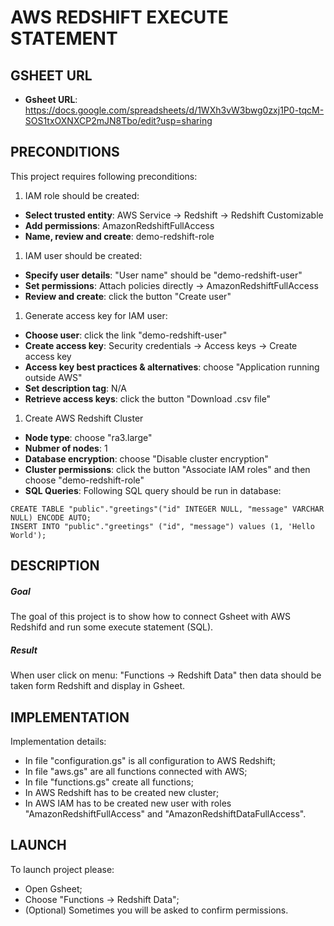 AWS REDSHIFT EXECUTE STATEMENT
===============================


GSHEET URL
----------

* **Gsheet URL**: https://docs.google.com/spreadsheets/d/1WXh3vW3bwg0zxj1P0-tqcM-SOS1txOXNXCP2mJN8Tbo/edit?usp=sharing


PRECONDITIONS
-------------

This project requires following preconditions:
1. IAM role should be created:
* **Select trusted entity**: AWS Service -> Redshift -> Redshift Customizable
* **Add permissions**: AmazonRedshiftFullAccess
* **Name, review and create**: demo-redshift-role
1. IAM user should be created:
* **Specify user details**: "User name" should be "demo-redshift-user"
* **Set permissions**: Attach policies directly -> AmazonRedshiftFullAccess
* **Review and create**: click the button "Create user"
1. Generate access key for IAM user:
* **Choose user**: click the link "demo-redshift-user"
* **Create access key**: Security credentials -> Access keys -> Create access key 
* **Access key best practices & alternatives**: choose "Application running outside AWS"
* **Set description tag**: N/A
* **Retrieve access keys**: click the button "Download .csv file"
1. Create AWS Redshift Cluster
* **Node type**: choose "ra3.large"
* **Nubmer of nodes**: 1
* **Database encryption**: choose "Disable cluster encryption"
* **Cluster permissions**: click the button "Associate IAM roles" and then choose "demo-redshift-role"
* **SQL Queries**: Following SQL query should be run in database:
```
CREATE TABLE "public"."greetings"("id" INTEGER NULL, "message" VARCHAR NULL) ENCODE AUTO;
INSERT INTO "public"."greetings" ("id", "message") values (1, 'Hello World');
```


DESCRIPTION
-----------

##### Goal
The goal of this project is to show how to connect Gsheet with AWS Redshifd and run some execute statement (SQL).

##### Result 
When user click on menu: "Functions -> Redshift Data" then data should be taken form Redshift and display in Gsheet.


IMPLEMENTATION
-----------

Implementation details:
* In file "configuration.gs" is all configuration to AWS Redshift;
* In file "aws.gs" are all functions connected with AWS;
* In file "functions.gs" create all functions;
* In AWS Redshift has to be created new cluster;
* In AWS IAM has to be created new user with roles "AmazonRedshiftFullAccess" and "AmazonRedshiftDataFullAccess". 
  

LAUNCH
------

To launch project please:
* Open Gsheet;
* Choose "Functions -> Redshift Data";
* (Optional) Sometimes you will be asked to confirm permissions.
